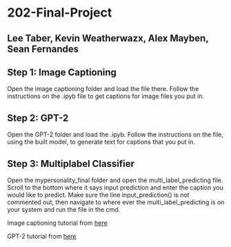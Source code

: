 # 202-Final-Project
## Lee Taber, Kevin Weatherwazx, Alex Mayben, Sean Fernandes 

## Step 1: Image Captioning

Open the image captioning folder and load the file there. Follow the instructions on the .ipyb file to get captions for image files you put in.

## Step 2: GPT-2

Open the GPT-2 folder and load the .ipyb. Follow the instructions on the file, using the built model, to generate text for captions that you put in.

## Step 3: Multiplabel Classifier
Open the mypersonality_final folder and open the multi_label_predicting file. Scroll to the bottom where it says input prediction and enter the caption you would like to predict. Make sure the line input_prediction() is not commented out, then navigate to where ever the multi_label_predicting is on your system and run the file in the cmd.

Image captioning tutorial from [here](https://www.tensorflow.org/tutorials/text/image_captioning)

GPT-2 tutorial from [here](https://colab.research.google.com/drive/1VLG8e7YSEwypxU-noRNhsv5dW4NfTGce##scrollTo=H7LoMj4GA4n_)


